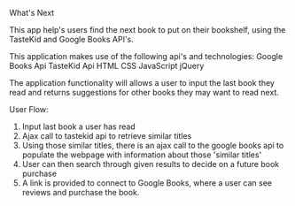What's Next

This app help's users find the next book to put on their bookshelf, using the TasteKid and Google Books API's.

This application makes use of the following api's and technologies:
Google Books Api
TasteKid Api
HTML
CSS
JavaScript
jQuery

The application functionality will allows a user to input the last book they read and returns suggestions for other books they may want to read next.

User Flow:
1. Input last book a user has read
2. Ajax call to tastekid api to retrieve similar titles
3. Using those similar titles, there is an ajax call to the google books api to
populate the webpage with information about those 'similar titles'
4. User can then search through given results to decide on a future book purchase
5. A link is provided to connect to Google Books, where a user can see reviews and purchase the book.
